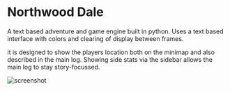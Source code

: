 # Northwood Dale

A text based adventure and game engine built in python.
Uses a text based interface with colors and clearing of display between frames.

it is designed to show the players location both on the minimap and also described in the main log. Showing side stats via the sidebar allows the main log to stay story-focussed.

![screenshot](https://i.imgur.com/ms2rxsK.png)
